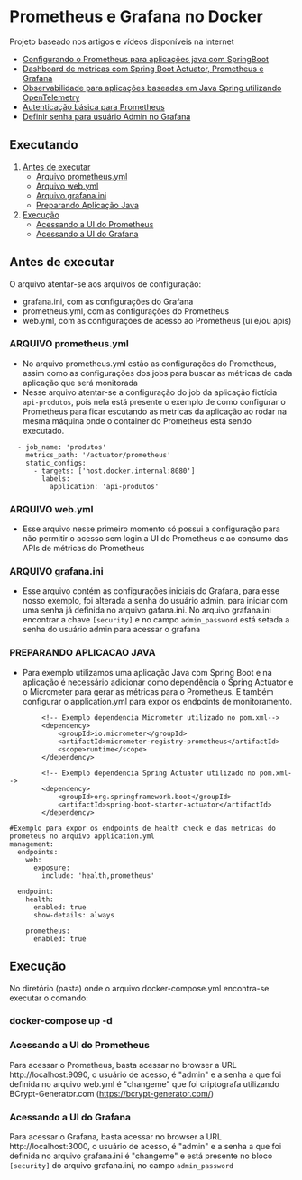 # Prometheus e Grafana no Docker

Projeto baseado nos artigos e vídeos disponíveis na internet
- [Configurando o Prometheus para aplicações java com SpringBoot](https://grafana.com/blog/2022/05/04/how-to-capture-spring-boot-metrics-with-the-opentelemetry-java-instrumentation-agent/)
- [Dashboard de métricas com Spring Boot Actuator, Prometheus e Grafana](https://www.youtube.com/watch?v=K_EI1SxVQ5Q)
- [Observabilidade para aplicações baseadas em Java Spring utilizando OpenTelemetry](https://reachmnadeem.wordpress.com/2021/03/04/observability-for-java-spring-based-applications-using-opentelemetry/)
- [Autenticação básica para Prometheus](https://computingforgeeks.com/secure-prometheus-server-with-basic-password-authentication/)
- [Definir senha para usuário Admin no Grafana](https://grafana.com/docs/grafana/next/setup-grafana/configure-grafana/#security)

## Executando

1. [Antes de executar](#antes-de-executar)
    * [Arquivo prometheus.yml](#arquivo-prometheusyml)
    * [Arquivo web.yml](#arquivo-webyml)
    * [Arquivo grafana.ini](#arquivo-grafanaini)
    * [Preparando Aplicação Java](#preparando-aplicacao-java)
1. [Execução](#execução)
    * [Acessando a UI do Prometheus](#acessando-a-ui-do-prometheus)
    * [Acessando a UI do Grafana](#acessando-a-ui-do-grafana)

## Antes de executar
O arquivo atentar-se aos arquivos de configuração:
- grafana.ini, com as configurações do Grafana
- prometheus.yml, com as configurações do Prometheus
- web.yml, com as configurações de acesso ao Prometheus (ui e/ou apis)

### ARQUIVO prometheus.yml
* No arquivo prometheus.yml estão as configurações do Prometheus, assim como as configurações dos jobs para buscar as métricas de cada aplicação que será monitorada
* Nesse arquivo atentar-se a configuração do job da aplicação fictícia ```api-produtos```, pois nela está presente o exemplo de como configurar o Prometheus para ficar escutando as metricas da aplicação ao rodar na mesma máquina onde o container do Prometheus está sendo executado.
```
  - job_name: 'produtos'
    metrics_path: '/actuator/prometheus'
    static_configs:
      - targets: ['host.docker.internal:8080']
        labels:
          application: 'api-produtos'
```

### ARQUIVO web.yml
* Esse arquivo nesse primeiro momento só possui a configuração para não permitir o acesso sem login a UI do Prometheus e ao consumo das APIs de métricas do Prometheus

### ARQUIVO grafana.ini
* Esse arquivo contém as configurações iniciais do Grafana, para esse nosso exemplo, foi  alterada a senha do usuário admin, para iniciar com uma senha já definida no arquivo gafana.ini. 
No arquivo grafana.ini encontrar a chave ```[security]``` e no campo ```admin_password``` está setada a senha do usuário admin para acessar o grafana

### PREPARANDO APLICACAO JAVA
* Para exemplo utilizamos uma aplicação Java com Spring Boot e na aplicação é necessário adicionar como dependência o Spring Actuator e o Micrometer para gerar as métricas para o Prometheus. E também configurar o application.yml para expor os endpoints de monitoramento.
```
        <!-- Exemplo dependencia Micrometer utilizado no pom.xml-->
		<dependency>
			<groupId>io.micrometer</groupId>
			<artifactId>micrometer-registry-prometheus</artifactId>
			<scope>runtime</scope>
		</dependency>

        <!-- Exemplo dependencia Spring Actuator utilizado no pom.xml-->
		<dependency>
			<groupId>org.springframework.boot</groupId>
			<artifactId>spring-boot-starter-actuator</artifactId>
		</dependency>
```
```
#Exemplo para expor os endpoints de health check e das metricas do prometeus no arquivo application.yml
management:
  endpoints:
    web:
      exposure:
        include: 'health,prometheus'
        
  endpoint:
    health:
      enabled: true
      show-details: always
      
    prometheus:
      enabled: true
```

## Execução
No diretório (pasta) onde o arquivo docker-compose.yml encontra-se executar o comando: 
### docker-compose up -d

### Acessando a UI do Prometheus
Para acessar o Prometheus, basta acessar no browser a URL http://localhost:9090, o usuário de acesso, é "admin" e a senha a que foi definida no arquivo web.yml é "changeme" que foi criptografa utilizando BCrypt-Generator.com (https://bcrypt-generator.com/)

### Acessando a UI do Grafana
Para acessar o Grafana, basta acessar no browser a URL http://localhost:3000, o usuário de acesso, é "admin" e a senha a que foi definida no arquivo grafana.ini é "changeme" e está presente no bloco ```[security]``` do arquivo grafana.ini, no campo ```admin_password```